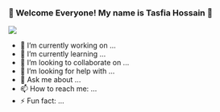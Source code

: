 ### 👋 Welcome Everyone! My name is Tasfia Hossain 👋

![]([https://github.com/Your_Repository_Name/Your_GIF_Name.gif](https://github.com/TasfiaHossain/TasfiaHossain/blob/main/ocean.gif))

- 🔭 I’m currently working on ...
- 🌱 I’m currently learning ...
- 👯 I’m looking to collaborate on ...
- 🤔 I’m looking for help with ...
- 💬 Ask me about ...
- 📫 How to reach me: ...
- ⚡ Fun fact: ...

